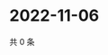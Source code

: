 # 2022-11-06

共 0 条

<!-- BEGIN WEIBO -->
<!-- 最后更新时间 Sun Nov 06 2022 12:25:46 GMT+0800 (China Standard Time) -->

<!-- END WEIBO -->
